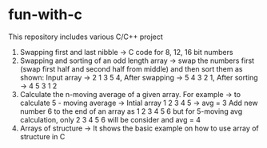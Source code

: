 # fun-with-c
This repository includes various C/C++ project

1. Swapping first and last nibble -> C code for 8, 12, 16 bit numbers
2. Swapping and sorting of an odd length array -> swap the numbers first (swap first half and second half from middle) and then sort them as shown:
   Input array -> 2 1 3 5 4,
   After swapping -> 5 4 3 2 1, 
   After sorting -> 4 5 3 1 2 
3. Calculate the n-moving average of a given array.
   For example -> to calculate 5 - moving average ->
   Intial array 1 2 3 4 5 -> avg = 3
   Add new number 6 to the end of an array as 1 2 3 4 5 6 but for 5-moving avg calculation, only 2 3 4 5 6 will be consider and avg = 4
4. Arrays of structure -> It shows the basic example on how to use array of structure in C
